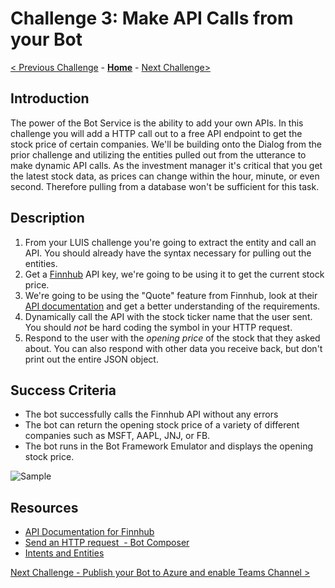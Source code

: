# Challenge 3:  Make API Calls from your Bot
[< Previous Challenge](./Challenge2-LUIS.md) - **[Home](../README.md)** - [Next Challenge>](./Challenge4-Deployment.md)
## Introduction

The power of the Bot Service is the ability to add your own APIs. In this challenge you will add a HTTP call out to a free API endpoint to get the stock price of certain companies. We'll be building onto the Dialog from the prior challenge and utilizing the entities pulled out from the utterance to make dynamic API calls. As the investment manager it's critical that you get the latest stock data, as prices can change within the hour, minute, or even second. Therefore pulling from a database won't be sufficient for this task.



## Description

1. From your LUIS challenge you're going to extract the entity and call an API. You should already have the syntax necessary for pulling out the entities.
2. Get a [Finnhub](https//finnhub.io/dashboard) API key, we're going to be using it to get the current stock price.
3. We're going to be using the "Quote" feature from Finnhub, look at their [API documentation](https://finnhub.io/docs/api#quote) and get a better understanding of the requirements.
5. Dynamically call the API with the stock ticker name that the user sent. You should *not* be hard coding the symbol in your HTTP request.
7. Respond to the user with the *opening price* of the stock that they asked about. You can also respond with other data you receive back, but don't print out the entire JSON object.

## Success Criteria
- The bot successfully calls the Finnhub API without any errors
- The bot can return the opening stock price of a variety of different companies such as MSFT, AAPL, JNJ, or FB.
- The bot runs in the Bot Framework Emulator and displays the opening stock price.

![Sample](./Images/Ch3-1.JPG)

## Resources
- [API Documentation for Finnhub](https://finnhub.io/docs/api)
- [Send an HTTP request  - Bot Composer](https://docs.microsoft.com/en-us/composer/how-to-send-http-request)
- [Intents and Entities](https://docs.microsoft.com/en-us/composer/how-to-define-intent-entity)


[Next Challenge - Publish your Bot to Azure and enable Teams Channel >](./Challenge4-Deployment.md)
